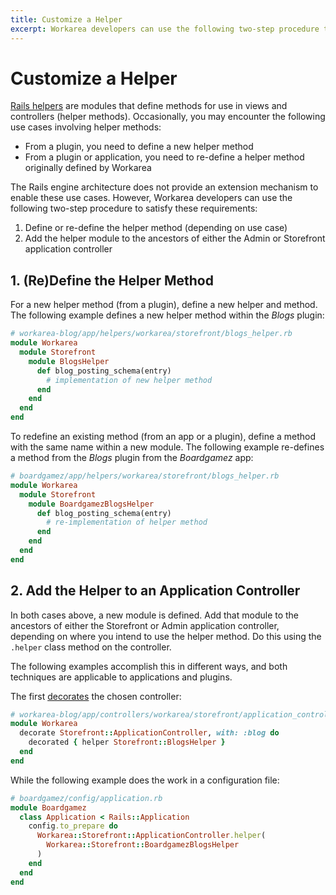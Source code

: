 ```yaml
---
title: Customize a Helper
excerpt: Workarea developers can use the following two-step procedure to add or change helper methods
---
```


Customize a Helper
======================================================================

[Rails helpers](https://api.rubyonrails.org/v5.2.3/classes/ActionView/Helpers.html) are modules that define methods for use in views and controllers (helper methods).
Occasionally, you may encounter the following use cases involving helper methods:

* From a plugin, you need to define a new helper method
* From a plugin or application, you need to re-define a helper method originally defined by Workarea

The Rails engine architecture does not provide an extension mechanism to enable these use cases.
However, Workarea developers can use the following two-step procedure to satisfy these requirements:

1. Define or re-define the helper method (depending on use case)
2. Add the helper module to the ancestors of either the Admin or Storefront application controller


1\. (Re)Define the Helper Method
----------------------------------------------------------------------

For a new helper method (from a plugin), define a new helper and method.
The following example defines a new helper method within the _Blogs_ plugin:

```ruby
# workarea-blog/app/helpers/workarea/storefront/blogs_helper.rb
module Workarea
  module Storefront
    module BlogsHelper
      def blog_posting_schema(entry)
        # implementation of new helper method
      end
    end
  end
end
```

To redefine an existing method (from an app or a plugin), define a method with the same name within a new module.
The following example re-defines a method from the _Blogs_ plugin from the _Boardgamez_ app:

```ruby
# boardgamez/app/helpers/workarea/storefront/blogs_helper.rb
module Workarea
  module Storefront
    module BoardgamezBlogsHelper
      def blog_posting_schema(entry)
        # re-implementation of helper method
      end
    end
  end
end
```


2\. Add the Helper to an Application Controller
----------------------------------------------------------------------

In both cases above, a new module is defined.
Add that module to the ancestors of either the Storefront or Admin application controller, depending on where you intend to use the helper method.
Do this using the `.helper` class method on the controller.

The following examples accomplish this in different ways, and both techniques are applicable to applications and plugins.

The first [decorates](decoration.html) the chosen controller:

```ruby
# workarea-blog/app/controllers/workarea/storefront/application_controller.decorator
module Workarea
  decorate Storefront::ApplicationController, with: :blog do
    decorated { helper Storefront::BlogsHelper }
  end
end
```

While the following example does the work in a configuration file:

```ruby
# boardgamez/config/application.rb
module Boardgamez
  class Application < Rails::Application
    config.to_prepare do
      Workarea::Storefront::ApplicationController.helper(
        Workarea::Storefront::BoardgamezBlogsHelper
      )
    end
  end
end
```
